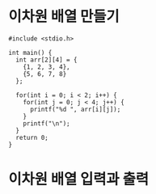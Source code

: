 이차원 배열 만들기
=======

```
#include <stdio.h>

int main() {
  int arr[2][4] = {
    {1, 2, 3, 4},
    {5, 6, 7, 8}
  };
  
  for(int i = 0; i < 2; i++) {
    for(int j = 0; j < 4; j++) {
      printf("%d ", arr[i][j]);
    }
    printf("\n");
  }
  return 0;
}
```

이차원 배열 입력과 출력
========

